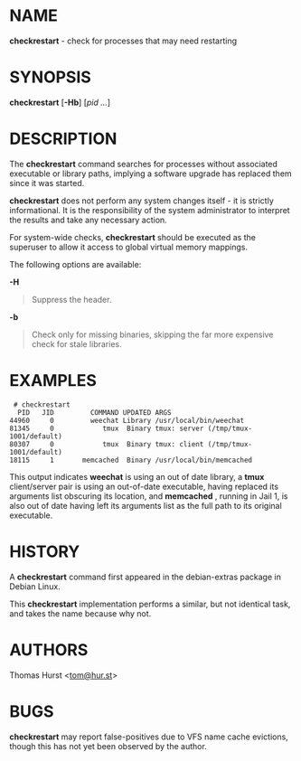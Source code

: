 # NAME

**checkrestart** - check for processes that may need restarting

# SYNOPSIS

**checkrestart** \[**-Hb**] \[*pid&nbsp;...*]

# DESCRIPTION

The **checkrestart** command searches for processes without associated executable or library paths, implying a software upgrade has replaced them since it was started.

**checkrestart** does not perform any system changes itself - it is strictly informational. It is the responsibility of the system administrator to interpret the results and take any necessary action.

For system-wide checks, **checkrestart** should be executed as the superuser to allow it access to global virtual memory mappings.

The following options are available:

**-H**

> Suppress the header.

**-b**

> Check only for missing binaries, skipping the far more expensive check for stale
> libraries.

# EXAMPLES

	 # checkrestart
	  PID   JID         COMMAND UPDATED ARGS
	44960     0         weechat Library /usr/local/bin/weechat
	81345     0            tmux  Binary tmux: server (/tmp/tmux-1001/default)
	80307     0            tmux  Binary tmux: client (/tmp/tmux-1001/default)
	18115     1       memcached  Binary /usr/local/bin/memcached

This output indicates **weechat** is using an out of date library, a **tmux** client/server pair is using an out-of-date executable, having replaced its arguments list obscuring its location, and **memcached** , running in Jail 1, is also out of date having left its arguments list as the full path to its original executable.

# HISTORY

A **checkrestart** command first appeared in the debian-extras package in Debian Linux.

This **checkrestart** implementation performs a similar, but not identical task, and takes the name because why not.

# AUTHORS

Thomas Hurst &lt;tom@hur.st&gt;

# BUGS

**checkrestart** may report false-positives due to VFS name cache evictions, though this has not yet been observed by the author.
